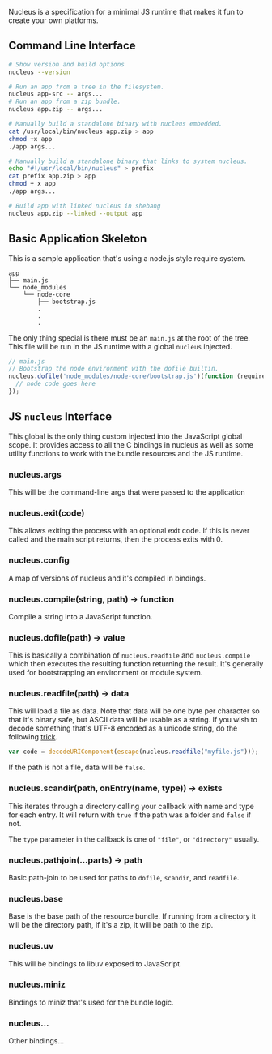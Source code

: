 
Nucleus is a specification for a minimal JS runtime that makes it fun to create
your own platforms.

## Command Line Interface

```sh
# Show version and build options
nucleus --version

# Run an app from a tree in the filesystem.
nucleus app-src -- args...
# Run an app from a zip bundle.
nucleus app.zip -- args...

# Manually build a standalone binary with nucleus embedded.
cat /usr/local/bin/nucleus app.zip > app
chmod +x app
./app args...

# Manually build a standalone binary that links to system nucleus.
echo "#!/usr/local/bin/nucleus" > prefix
cat prefix app.zip > app
chmod + x app
./app args...

# Build app with linked nucleus in shebang
nucleus app.zip --linked --output app
```

## Basic Application Skeleton

This is a sample application that's using a node.js style require system.

```
app
├── main.js
└── node_modules
    └── node-core
        ├── bootstrap.js
        .
        .
        .
```

The only thing special is there must be an `main.js` at the root of the tree.  
This file will be run in the JS runtime with a global `nucleus` injected.

```js
// main.js
// Bootstrap the node environment with the dofile builtin.
nucleus.dofile('node_modules/node-core/bootstrap.js')(function (require, module) {
  // node code goes here
});
```

## JS `nucleus` Interface

This global is the only thing custom injected into the JavaScript global scope.
It provides access to all the C bindings in nucleus as well as some utility
functions to work with the bundle resources and the JS runtime.

### nucleus.args

This will be the command-line args that were passed to the application

### nucleus.exit(code)

This allows exiting the process with an optional exit code.  If this is never
called and the main script returns, then the process exits with 0.

### nucleus.config

A map of versions of nucleus and it's compiled in bindings.

### nucleus.compile(string, path) -> function

Compile a string into a JavaScript function.

### nucleus.dofile(path) -> value

This is basically a combination of `nucleus.readfile` and `nucleus.compile` which
then executes the resulting function returning the result.  It's generally used
for bootstrapping an environment or module system.

### nucleus.readfile(path) -> data

This will load a file as data.  Note that data will be one byte per character so
that it's binary safe, but ASCII data will be usable as a string.  If you wish
to decode something that's UTF-8 encoded as a unicode string, do the following
[trick](http://ecmanaut.blogspot.com/2006/07/encoding-decoding-utf8-in-javascript.html).

```js
var code = decodeURIComponent(escape(nucleus.readfile("myfile.js")));
```

If the path is not a file, data will be `false`.

### nucleus.scandir(path, onEntry(name, type)) -> exists

This iterates through a directory calling your callback with name and type for
each entry.  It will return with `true` if the path was a folder and `false` if
not.

The `type` parameter in the callback is one of `"file"`, or `"directory"`
usually.

### nucleus.pathjoin(...parts) -> path

Basic path-join to be used for paths to `dofile`, `scandir`, and `readfile`.

### nucleus.base

Base is the base path of the resource bundle.  If running from a directory it
will be the directory path, if it's a zip, it will be path to the zip.

### nucleus.uv

This will be bindings to libuv exposed to JavaScript.

### nucleus.miniz

Bindings to miniz that's used for the bundle logic.

### nucleus...

Other bindings...
